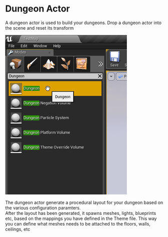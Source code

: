 Dungeon Actor
=============
A dungeon actor is used to build your dungeons.   Drop a dungeon actor into the scene and reset its transform

![Dungeon Actors](../assets/images/dugeon_actor_01.png)

The dungeon actor generate a procedural layout for your dungeon based on the various configuration paramters.  
After the layout has been generated, it spawns meshes, lights, blueprints etc, based on the mappings you have defined in the Theme file.   This way you can define what meshes needs to be attached to the floors, walls, ceilings, etc


